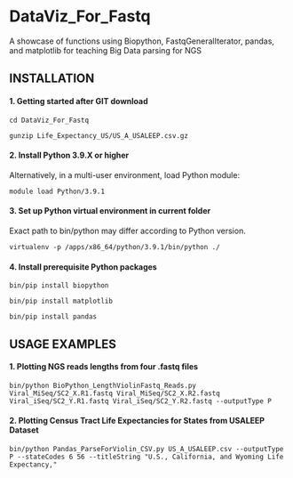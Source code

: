 # DataViz_For_Fastq
A showcase of functions using Biopython, FastqGeneralIterator, pandas, and matplotlib for teaching Big Data parsing for NGS

## INSTALLATION

#### 1. Getting started after GIT download
`cd DataViz_For_Fastq`

`gunzip Life_Expectancy_US/US_A_USALEEP.csv.gz`

#### 2. Install Python 3.9.X or higher
Alternatively, in a multi-user environment, load Python module:

`module load Python/3.9.1`

#### 3. Set up Python virtual environment in current folder
Exact path to bin/python may differ according to Python version.

`virtualenv -p /apps/x86_64/python/3.9.1/bin/python ./`

#### 4. Install prerequisite Python packages
`bin/pip install biopython`

`bin/pip install matplotlib`

`bin/pip install pandas`

## USAGE EXAMPLES

#### 1. Plotting NGS reads lengths from four .fastq files
`bin/python BioPython_LengthViolinFastq_Reads.py Viral_MiSeq/SC2_X.R1.fastq Viral_MiSeq/SC2_X.R2.fastq Viral_iSeq/SC2_Y.R1.fastq Viral_iSeq/SC2_Y.R2.fastq --outputType P`

#### 2. Plotting Census Tract Life Expectancies for States from USALEEP Dataset
`bin/python Pandas_ParseForViolin_CSV.py US_A_USALEEP.csv --outputType P --stateCodes 6 56 --titleString "U.S., California, and Wyoming Life Expectancy,"`
